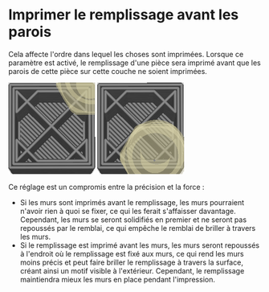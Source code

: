 Imprimer le remplissage avant les parois
====
Cela affecte l'ordre dans lequel les choses sont imprimées. Lorsque ce paramètre est activé, le remplissage d'une pièce sera imprimé avant que les parois de cette pièce sur cette couche ne soient imprimées.

![Le paramètre est désactivé, donc les murs sont imprimés en premier](../../../articles/images/infill_before_walls_disabled.gif)
![Le paramètre est activé, donc le remplissage est imprimé en premier](../../../articles/images/infill_before_walls_enabled.gif)

Ce réglage est un compromis entre la précision et la force :
* Si les murs sont imprimés avant le remplissage, les murs pourraient n'avoir rien à quoi se fixer, ce qui les ferait s'affaisser davantage. Cependant, les murs se seront solidifiés en premier et ne seront pas repoussés par le remblai, ce qui empêche le remblai de briller à travers les murs.
* Si le remplissage est imprimé avant les murs, les murs seront repoussés à l'endroit où le remplissage est fixé aux murs, ce qui rend les murs moins précis et peut faire briller le remplissage à travers la surface, créant ainsi un motif visible à l'extérieur. Cependant, le remplissage maintiendra mieux les murs en place pendant l'impression.
